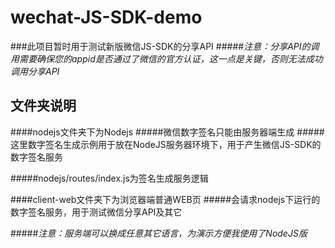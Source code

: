 # wechat-JS-SDK-demo

###此项目暂时用于测试新版微信JS-SDK的分享API
#####*注意：分享API的调用需要确保您的appid是否通过了微信的官方认证，这一点是关键，否则无法成功调用分享API*

## 文件夹说明

####nodejs文件夹下为Nodejs
#####微信数字签名只能由服务器端生成
#####这里数字签名生成示例用于放在NodeJS服务器环境下，用于产生微信JS-SDK的数字签名服务

#####nodejs/routes/index.js为签名生成服务逻辑
<br />

####client-web文件夹下为浏览器端普通WEB页
#####会请求nodejs下运行的数字签名服务，用于测试微信分享API及其它

#####*注意：服务端可以换成任意其它语言，为演示方便我使用了NodeJS版*
